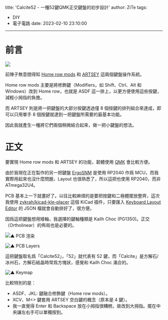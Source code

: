 title: 'Calcite52 - 一種52鍵QMK正交鍵盤的初步設計'
author: ZiTe
tags:
  - DIY
  - 電子電路
date: 2023-02-10 23:10:00
---

# 前言

![](https://blogger.googleusercontent.com/img/a/AVvXsEiDjgnopDdC_Tneeb-yHz95lpySZi5OC5dVayCmAD7d_-lyDiigpjfZfSSV_76folSZweujFPW_Ztq6I6dEe1BKyDylzPKqbLpAKbdLXvzKhxGvcaooOmnpEGWu9ipsWpGljXghNlBDZGQUXNaSGLQpYyLbE5w1C3y3NGJPXjThavvuCR-_BiEwp2u9=s16000)

前陣子無意間得知 [Home row mods](https://precondition.github.io/home-row-mods) 和 [ARTSEY](https://artsey.io/) 這兩個鍵盤操作系統。

Home row mods 主要是將修飾鍵（Modifiers，如 Shift、Ctrl、Alt 和 Windows）改到 Home row，也就是 ASDF 這一排上，以更方便使用這些按鍵，減輕小拇指的負擔。

而 ARTSEY 則是將一把鍵盤的大部分按鍵透過僅 8 個按鍵的排列組合來達成，即可以只用單手 8 個按鍵就達到一把鍵盤所需要的最基本功能。

因此我就產生一種將它們兩個稍微結合起來，做一把小鍵盤的想法。

<!--more-->

# 正文

要實現 Home row mods 和 ARTSEY 的功能，韌體使用 [QMK](https://qmk.fm/) 會比較方便。

由於我現在正在製作的另一把鍵盤 [ErgoSNM](https://github.com/ziteh/ergo-snm-keyboard) 是使用 RP2040 作爲 MCU，而我實際用起來也沒什麼問題，Layout 也很熟悉了，所以這把也使用 RP2040，而非 ATmega32U4。

PCB 基本上一下就畫好了。以往比較麻煩的是要把按鍵和二極體擺放整齊，這次我使用 [zykrah/kicad-kle-placer](https://github.com/zykrah/kicad-kle-placer) 這個 KiCad 插件，只要匯入 [Keyboard Layout Editor](http://www.keyboard-layout-editor.com/) 的 JSON 檔就會自動排好了，很方便。

因爲這把鍵盤想用矮軸，我選擇的鍵軸種類是 Kailh Choc (PG1350)。正交（Ortholinear）的佈局也是必要的。

![▲ PCB 渲染](https://blogger.googleusercontent.com/img/b/R29vZ2xl/AVvXsEikdfMDvGMBbeyubopnGmEdvAsqMoRYKlinSg_swXpWuJnRyoEnrmzMNCaSNbEvTSrd7WkL1ke-EWzbn0UwgHoozA_IJ8-FUWAy8iQWEjWVPnunQrR_PBqa2hrjXjXm071fCRLIj2KBIMmTYL7BaI0F_wQpsOsjSVgg4FkJ2F1yyMECzoBTCS4WUEUb/s16000/l.jpg)

![▲ PCB Layers](https://blogger.googleusercontent.com/img/b/R29vZ2xl/AVvXsEg5NtBILxDnwc-sdAUgrVPwGR2ptUVPelBlQUiXgUv8YFAPWsgcTpTTmsP0wScYJUtgNfXFJk3oja7-thCMCc2xvJDjqmZVWybHj67emk0u7EhaZlj00qYwYvwXqO-n6nWBgn7SnF04i_RGzAoGHUapJsPmdPLXGhbCAssf_VNdoxaTp8mnKABXP7N8/s16000/b.jpg)

這把鍵盤取名爲「Calcite52」，「52」就代表有 52 鍵，而「Calcite」是方解石/冰州石，方解石結晶時常爲方塊狀，感覺和 Kailh Choc 滿合的。

![▲ Keymap](https://blogger.googleusercontent.com/img/a/AVvXsEiDjgnopDdC_Tneeb-yHz95lpySZi5OC5dVayCmAD7d_-lyDiigpjfZfSSV_76folSZweujFPW_Ztq6I6dEe1BKyDylzPKqbLpAKbdLXvzKhxGvcaooOmnpEGWu9ipsWpGljXghNlBDZGQUXNaSGLQpYyLbE5w1C3y3NGJPXjThavvuCR-_BiEwp2u9=s16000)

比較特別的是：
- ASDF、JKL: 鍵融合修飾鍵（Home row mods）。
- XCV、M<> 鍵套用 ARTSEY 空白鍵的概念（原本是 4 鍵）。
- 我一直覺得 Enter 和 Backspace 放在小拇指很糟糕，故改到大拇指。擺在中央讓左右手可以單獨按到。
